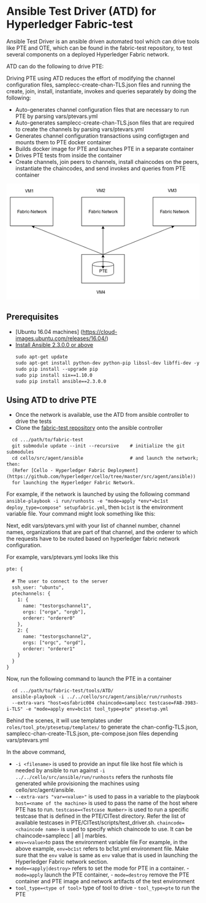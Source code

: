 # Ansible Test Driver (ATD) for Hyperledger Fabric-test

Ansible Test Driver is an ansible driven automated tool which can drive tools like PTE and OTE,
which can be found in the fabric-test repository, to test several components on a deployed Hyperledger Fabric network.

ATD can do the following to drive PTE:

Driving PTE using ATD reduces the effort of modifying the channel configuration files, samplecc-create-chan-TLS.json files
and running the create, join, install, instantiate, invokes and queries separately by doing the following:

 - Auto-generates channel configuration files that are necessary to run PTE by parsing vars/ptevars.yml
 - Auto-generates samplecc-create-chan-TLS.json files that are required to create the channels by parsing vars/ptevars.yml
 - Generates channel configuration transactions using configtxgen and mounts them to PTE docker container
 - Builds docker image for PTE and launches PTE in a separate container
 - Drives PTE tests from inside the container
 - Create channels, join peers to channels, install chaincodes on the peers, instantiate the chaincodes, and send
   invokes and queries from PTE container

 ![](ATD-PTE.png)

## Prerequisites

- [Ubuntu 16.04 machines] (https://cloud-images.ubuntu.com/releases/16.04/)
- [Install Ansible 2.3.0.0 or above](http://docs.ansible.com/ansible/intro_installation.html)
  ```
  sudo apt-get update
  sudo apt-get install python-dev python-pip libssl-dev libffi-dev -y
  sudo pip install --upgrade pip
  sudo pip install six==1.10.0
  sudo pip install ansible==2.3.0.0
  ```
## Using ATD to drive PTE
 - Once the network is available, use the ATD from ansible controller to drive the tests
 - Clone the [fabric-test repository](https://gerrit.hyperledger.org/r/fabric-test) onto the ansible controller
```
  cd .../path/to/fabric-test
  git submodule update --init --recursive    # initialize the git submodules
  cd cello/src/agent/ansible                 # and launch the network; then:
  (Refer [Cello - Hyperledger Fabric Deployment](https://github.com/hyperledger/cello/tree/master/src/agent/ansible))
  for launching the Hyperledger Fabric Network.
```

For example, if the network is launched by using the following command
`ansible-playbook -i run/runhosts -e "mode=apply *env*=bc1st deploy_type=compose" setupfabric.yml`,
then `bc1st` is the environment variable file. Your command might look something like this:

Next, edit vars/ptevars.yml with your list of channel number, channel names, organizations that are part of that channel,
and the orderer to which the requests have to be routed based on hyperledger fabric network configuration.

For example, vars/ptevars.yml looks like this
```
pte: {

  # The user to connect to the server
  ssh_user: "ubuntu",
  ptechannels: {
    1: {
      name: "testorgschannel1",
      orgs: ["orga", "orgb"],
      orderer: "orderer0"
    },
    2: {
      name: "testorgschannel2",
      orgs: ["orgc", "orgd"],
      orderer: "orderer1"
    }
  }
}

```

Now, run the following command to launch the PTE in a container
```
  cd .../path/to/fabric-test/tools/ATD/
  ansible-playbook -i ../../cello/src/agent/ansible/run/runhosts 
  --extra-vars "host=osfabric004 chaincode=samplecc testcase=FAB-3983-i-TLS" -e "mode=apply env=bc1st tool_type=pte" ptesetup.yml
```

Behind the scenes, it will use templates under `roles/tool_pte/ptesetup/templates/` to generate the chan-config-TLS.json,
samplecc-chan-create-TLS.json, pte-compose.json files depending vars/ptevars.yml

In the above command,
 - `-i <filename>` is used to provide an input file like host file which is needed by ansible to run against
   `-i ../../cello/src/ansible/run/runhosts` refers the runhosts file generated while provisioning
   the machines using cello/src/agent/ansible.
 - `--extra-vars "var=<value>"` is used to pass in a variable to the playbook
   `host=<name of the machine>` is used to pass the name of the host where PTE has to run.
   `testcase=<Testcase Number>` is used to run a specific testcase that is defined in the PTE/CITest directory.
   Refer the list of available testcases in PTE/CITest/scripts/test_driver.sh.
   `chaincode=<chaincode name>` is used to specify which chaincode to use. It can be chaincode=samplecc | all | marbles.
 - `env=<value>`to pass the environment variable file
    For example, in the above example, `env=bc1st` refers to bc1st.yml environment file. 
    Make sure that the `env` value is same as `env` value that is used in launching the Hyperledger Fabric network section.
 - `mode=<apply|destroy>` refers to set the mode for PTE in a container.
        - `mode=apply` launch the PTE container,
        - `mode=destroy` remove the PTE container and PTE image and network artifacts of the test environment
 - `tool_type=<type of tool>` type of tool to drive
        - `tool_type=pte` to run the PTE
